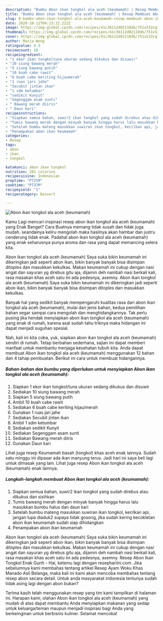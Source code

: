 ```yaml
---
description: "Bumbu Abon ikan tongkol ala aceh (keumamah) | Resep Membuat Abon ikan tongkol ala aceh (keumamah) Yang Bisa Manjain Lidah"
title: "Bumbu Abon ikan tongkol ala aceh (keumamah) | Resep Membuat Abon ikan tongkol ala aceh (keumamah) Yang Bisa Manjain Lidah"
slug: 0-bumbu-abon-ikan-tongkol-ala-aceh-keumamah-resep-membuat-abon-ikan-tongkol-ala-aceh-keumamah-yang-bisa-manjain-lidah
date: 2020-10-11T04:13:22.222Z
image: https://img-global.cpcdn.com/recipes/41c36112d02110db/751x532cq70/abon-ikan-tongkol-ala-aceh-keumamah-foto-resep-utama.jpg
thumbnail: https://img-global.cpcdn.com/recipes/41c36112d02110db/751x532cq70/abon-ikan-tongkol-ala-aceh-keumamah-foto-resep-utama.jpg
cover: https://img-global.cpcdn.com/recipes/41c36112d02110db/751x532cq70/abon-ikan-tongkol-ala-aceh-keumamah-foto-resep-utama.jpg
author: Maria Wong
ratingvalue: 4.3
reviewcount: 10
recipeingredient:
- "1 ekor ikan tongkoltuna ukuran sedang dikukus dan disuwir"
- "10 siung bawang merah"
- "5 siung bawang putih"
- "10 buah cabe rawit"
- "6 buah cabe keriting hijaumerah"
- "1 ruas jari jahe"
- "Secubit jintan ikan"
- "1 sdm ketumbar"
- "sedikit Kunyit"
- "Segenggam asam sunti"
- " Bawang merah diiris"
- " Daun kari"
recipeinstructions:
- "Siapkan semua bahan, suwir2 ikan tongkol yang sudah direbus atau dikukus dan sisihkan"
- "Tumis bawang merah dengan minyak banyak hingga harus lalu masukkan bumbu halus dan daun kari"
- "Setelah bumbu mateng masukkan suwiran ikan tongkol, kecilkan api, jangan lupa diaduk2 supaya tidak gosong, jika sudah kering kecokletan abon ikan keumamah sudah siap dihidangkan"
- "Penampakan abon ikan keumamah"
categories:
- Resep
tags:
- abon
- ikan
- tongkol

katakunci: abon ikan tongkol 
nutrition: 201 calories
recipecuisine: Indonesian
preptime: "PT25M"
cooktime: "PT37M"
recipeyield: "1"
recipecategory: Dessert

---
```



![Abon ikan tongkol ala aceh (keumamah)](https://img-global.cpcdn.com/recipes/41c36112d02110db/751x532cq70/abon-ikan-tongkol-ala-aceh-keumamah-foto-resep-utama.jpg)

Kamu Lagi mencari inspirasi resep abon ikan tongkol ala aceh (keumamah) yang Enak Banget? Cara Buatnya memang tidak susah dan tidak juga mudah. seandainya keliru mengolah maka hasilnya akan hambar dan justru cenderung tidak enak. Padahal abon ikan tongkol ala aceh (keumamah) yang enak seharusnya punya aroma dan rasa yang dapat memancing selera kita.

Abon ikan tongkol ala aceh (keumamah) Saya suka bikin keumamah ini dikeringkan jadi seperti abon ikan, bikin banyak banyak bisa disimpan ditoples dan masukkan kekulkas. Makan keumamah ini cukup dengan nasi angat dan sayuran yg direbus gitu aja, dijamin deh nambah nasi berkali kali, rasa masakan khas aceh satu ini ada pedesnya, asemny. Abon ikan tongkol ala aceh (keumamah) Saya suka bikin keumamah ini dikeringkan jadi seperti abon ikan, bikin banyak banyak bisa disimpan ditoples dan masukkan kekulkas.

Banyak hal yang sedikit banyak mempengaruhi kualitas rasa dari abon ikan tongkol ala aceh (keumamah), mulai dari jenis bahan, kedua pemilihan bahan segar sampai cara mengolah dan menghidangkannya. Tak perlu pusing jika hendak menyiapkan abon ikan tongkol ala aceh (keumamah) yang enak di rumah, karena asal sudah tahu triknya maka hidangan ini dapat menjadi suguhan spesial.


Nah, kali ini kita coba, yuk, siapkan abon ikan tongkol ala aceh (keumamah) sendiri di rumah. Tetap berbahan sederhana, sajian ini dapat memberi manfaat untuk membantu menjaga kesehatan tubuh kita. Anda dapat membuat Abon ikan tongkol ala aceh (keumamah) menggunakan 12 bahan dan 4 tahap pembuatan. Berikut ini cara untuk membuat hidangannya.

<!--inarticleads1-->

##### Bahan-bahan dan bumbu yang diperlukan untuk menyiapkan Abon ikan tongkol ala aceh (keumamah):

1. Siapkan 1 ekor ikan tongkol/tuna ukuran sedang dikukus dan disuwir
1. Sediakan 10 siung bawang merah
1. Siapkan 5 siung bawang putih
1. Ambil 10 buah cabe rawit
1. Sediakan 6 buah cabe keriting hijau/merah
1. Gunakan 1 ruas jari jahe
1. Sediakan Secubit jintan ikan
1. Ambil 1 sdm ketumbar
1. Sediakan sedikit Kunyit
1. Sediakan Segenggam asam sunti
1. Sediakan  Bawang merah diiris
1. Gunakan  Daun kari


Lihat juga resep Keumamah basah (tongkol) khas aceh enak lainnya. Sudah satu minggu ini dipasar ada ikan manyung terus. Jadi hari ini saya beli lagi untuk dimasak yang lain. Lihat juga resep Abon ikan tongkol ala aceh (keumamah) enak lainnya. 

<!--inarticleads2-->

##### Langkah-langkah membuat Abon ikan tongkol ala aceh (keumamah):

1. Siapkan semua bahan, suwir2 ikan tongkol yang sudah direbus atau dikukus dan sisihkan
1. Tumis bawang merah dengan minyak banyak hingga harus lalu masukkan bumbu halus dan daun kari
1. Setelah bumbu mateng masukkan suwiran ikan tongkol, kecilkan api, jangan lupa diaduk2 supaya tidak gosong, jika sudah kering kecokletan abon ikan keumamah sudah siap dihidangkan
1. Penampakan abon ikan keumamah


Abon ikan tongkol ala aceh (keumamah) Saya suka bikin keumamah ini dikeringkan jadi seperti abon ikan, bikin banyak banyak bisa disimpan ditoples dan masukkan kekulkas. Makan keumamah ini cukup dengan nasi angat dan sayuran yg direbus gitu aja, dijamin deh nambah nasi berkali kali, rasa masakan khas aceh satu ini ada pedesnya, asemny. Resep Abon Ikan Tongkol Enak Gurih - Hai, ketemu lagi dengan resephariini.com. Jika sebelumnya kami membahas tentang artikel Resep Ayam Woku Khas Manado Asli Belanga, maka kali ini kami akan mencoba membahas tentang resep abon secara detail. Untuk anda masyarakat indonesia tentunya sudah tidak asing lagi dengan abon bukan? 

Terima kasih telah menggunakan resep yang tim kami tampilkan di halaman ini. Harapan kami, olahan Abon ikan tongkol ala aceh (keumamah) yang mudah di atas dapat membantu Anda menyiapkan makanan yang sedap untuk keluarga/teman maupun menjadi inspirasi bagi Anda yang berkeinginan untuk berbisnis kuliner. Selamat mencoba!
